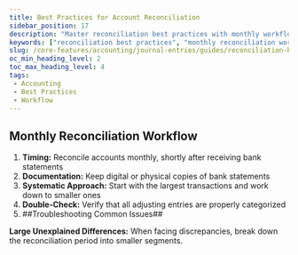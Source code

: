 ```yaml
---
title: Best Practices for Account Reconciliation
sidebar_position: 17
description: "Master reconciliation best practices with monthly workflows, troubleshooting tips, and systematic approaches for accurate financial records."
keywords: ["reconciliation best practices", "monthly reconciliation workflow", "reconciliation troubleshooting", "accounting best practices"]
slug: /core-features/accounting/journal-entries/guides/reconciliation-best-practices
oc_min_heading_level: 2
toc_max_heading_level: 4
tags: 
 - Accounting 
 - Best Practices 
 - Workflow
---
```


## Monthly Reconciliation Workflow

1. **Timing:** Reconcile accounts monthly, shortly after receiving bank statements
2. **Documentation:** Keep digital or physical copies of bank statements
3. **Systematic Approach:** Start with the largest transactions and work down to smaller ones
4. **Double-Check:** Verify that all adjusting entries are properly categorized
5. ##Troubleshooting Common Issues##

**Large Unexplained Differences:** When facing discrepancies, break down the reconciliation period into smaller segments.
